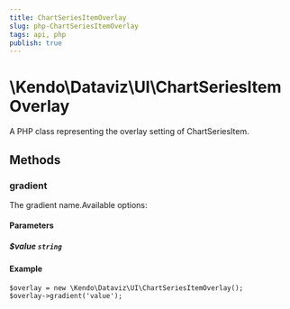 ```yaml
---
title: ChartSeriesItemOverlay
slug: php-ChartSeriesItemOverlay
tags: api, php
publish: true
---
```


# \Kendo\Dataviz\UI\ChartSeriesItemOverlay

A PHP class representing the overlay setting of ChartSeriesItem.


## Methods

### gradient
The gradient name.Available options:
#### Parameters

##### $value `string`



#### Example 
    $overlay = new \Kendo\Dataviz\UI\ChartSeriesItemOverlay();
    $overlay->gradient('value');

